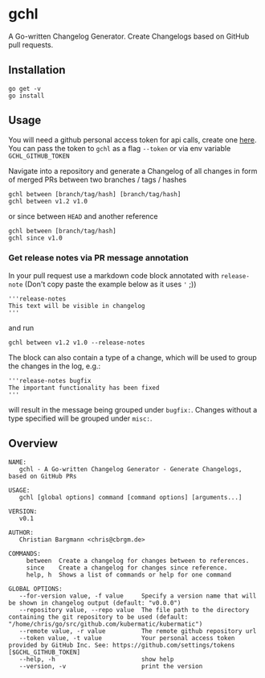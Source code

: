 # gchl

A Go-written Changelog Generator. Create Changelogs based on GitHub pull requests.

## Installation

```
go get -v
go install
```

## Usage

You will need a github personal access token for api calls, create one [here](https://github.com/settings/tokens).
You can pass the token to `gchl` as a flag `--token` or via env variable `GCHL_GITHUB_TOKEN`

Navigate into a repository and generate a Changelog of all changes in form of merged PRs between two branches / tags / hashes

```
gchl between [branch/tag/hash] [branch/tag/hash]
gchl between v1.2 v1.0
```

or since between `HEAD` and another reference

```
gchl between [branch/tag/hash]
gchl since v1.0
```

### Get release notes via PR message annotation

In your pull request use a markdown code block annotated with `release-note` (Don't copy paste the example below as it uses `'` ;))

```
'''release-notes
This text will be visible in changelog
'''
```

and run

```
gchl between v1.2 v1.0 --release-notes
```

The block can also contain a type of a change, which will be used to group the changes in the log, e.g.:

```
'''release-notes bugfix
The important functionality has been fixed
'''
```

will result in the message being grouped under `bugfix:`. Changes without a type specified will be grouped under `misc:`.

## Overview

```
NAME:                                               
   gchl - A Go-written Changelog Generator - Generate Changelogs, based on GitHub PRs                    

USAGE:                                              
   gchl [global options] command [command options] [arguments...]                                        

VERSION:                                            
   v0.1                                             

AUTHOR:                                             
   Christian Bargmann <chris@cbrgm.de>              

COMMANDS:                                           
     between  Create a changelog for changes between to references.                                      
     since    Create a changelog for changes since reference.                                            
     help, h  Shows a list of commands or help for one command                                           

GLOBAL OPTIONS:                                     
   --for-version value, -f value     Specify a version name that will be shown in changelog output (default: "v0.0.0")                                                                                             
   --repository value, --repo value  The file path to the directory containing the git repository to be used (default: "/home/chris/go/src/github.com/kubermatic/kubermatic")                                      
   --remote value, -r value          The remote github repository url                                    
   --token value, -t value           Your personal access token provided by GitHub Inc. See: https://github.com/settings/tokens [$GCHL_GITHUB_TOKEN]                                                               
   --help, -h                        show help      
   --version, -v                     print the version
```
